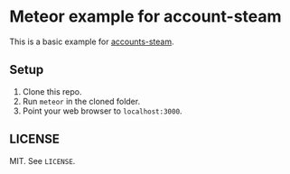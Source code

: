 # Meteor example for account-steam

This is a basic example for [accounts-steam](https://github.com/scholtzm/meteor-accounts-steam).

## Setup

1. Clone this repo.
2. Run `meteor` in the cloned folder.
3. Point your web browser to `localhost:3000`.

## LICENSE

MIT. See `LICENSE`.
